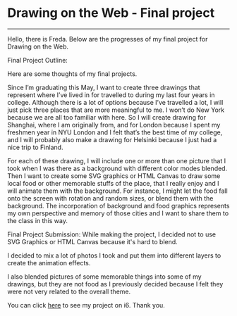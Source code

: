 # Drawing on the Web - Final project
-------------------------------------------

Hello, there is Freda. Below are the progresses of my final project for Drawing on the Web.

Final Project Outline:

Here are some thoughts of my final projects.

Since I’m graduating this May, I want to  create three drawings that represent where I’ve lived in for travelled to during my last four years in college. Although there is a lot of options because I’ve travelled a lot, I will just pick three places that are more meaningful to me. I won’t do New York because we are all too familiar with here. So I will create drawing for Shanghai, where I am originally from, and for London because I spent my freshmen year in NYU London and I felt that’s the best time of my college, and I will probably also make a drawing for Helsinki because I just had a nice trip to Finland.

For each of these drawing, I will include one or more than one picture that I took when I was there as a background with different color modes blended. Then I want to create some SVG graphics or HTML Canvas to draw some local food or other memorable stuffs of the place, that I really enjoy and I will animate them with the background. For instance, I might let the food fall onto the screen with rotation and random sizes, or blend them with the background. The incorporation of background and food graphics represents my own perspective and memory of those cities and I want to share them to the class in this way.

Final Project Submission:
While making the project, I decided not to use SVG Graphics or HTML Canvas because it's hard to blend.

I decided to mix a lot of photos I took and put them into different layers to create the animation effects.

I also blended pictures of some memorable things into some of my drawings, but they are not food as I previously decided because I felt they were not very related to the overall theme.

You can click [here](https://i6.cims.nyu.edu/~yl2587/drawing/FinalProject/) to see my project on i6. Thank you. 
